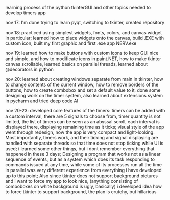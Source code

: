 learning process of the python tkinterGUI and other topics needed to develop timers app

nov 17:    I'm done trying to learn pyqt, switching to tkinter, created repository

nov 18:    practiced using simplest widgets, fonts, colors, and canvas widget in particular; 
           learned how to place widgets onto the canvas, build .EXE with custom icon, 
           built my first graphic and first .exe app NERV.exe
        
nov 19:    learned how to make buttons with custom icons to keep GUI nice and simple, 
           and how to modificate icons in paint.NET, how to make tkinter canvas scrollable, 
           learned basics on parallel threads, learned about @decorators in python

nov 20:    learned about creating windows separate from main in tkinter, how to change 
           contents of the current window, how to remove borders of the buttons, how to
           create combobox and set a default value to it, done some designing work on 
           the timer system, also learned about extensions system in pycharm and tried
           deep code AI

nov 20-23: developed core features of the timers: timers can be added with a custom interval, 
           there are 5 signals to choose from, timer quantity is not limited,  the list 
           of timers can be seen as an abyssal scroll, each interval is displayed there,
           displaying remaining time as it ticks; visual style of the app went through
           redesign, now the app is very compact and light-looking. Most importantly,
           timers work, and their ticking and signal displaying are handled with separate
           threads so that time does not stop ticking while UI is used; i learned some
           other things, but i dont remember everything that happened in these 3 days;
           Designing a program that works not as a linear sequence of events, but as a 
           system which does its task responding to commands issued at any time, while 
           some of its processes run all the time in parallel was very different experience
           from everything i have developed up to this point; 
           Also since tkinter does not support background pictures and i want to force 
           my app to look nice, (anything consisting of comboboxes on white background
           is ugly, basically) i developed idea how to force tkinter to support background,
           the plan is crutchy, but hillarious
